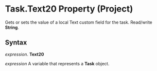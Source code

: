 
# Task.Text20 Property (Project)

Gets or sets the value of a local Text custom field for the task. Read/write  **String**.


## Syntax

 _expression_. **Text20**

 _expression_ A variable that represents a **Task** object.

